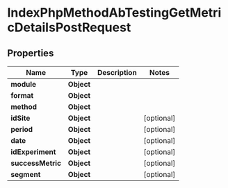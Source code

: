 

# IndexPhpMethodAbTestingGetMetricDetailsPostRequest


## Properties

| Name | Type | Description | Notes |
|------------ | ------------- | ------------- | -------------|
|**module** | **Object** |  |  |
|**format** | **Object** |  |  |
|**method** | **Object** |  |  |
|**idSite** | **Object** |  |  [optional] |
|**period** | **Object** |  |  [optional] |
|**date** | **Object** |  |  [optional] |
|**idExperiment** | **Object** |  |  [optional] |
|**successMetric** | **Object** |  |  [optional] |
|**segment** | **Object** |  |  [optional] |



